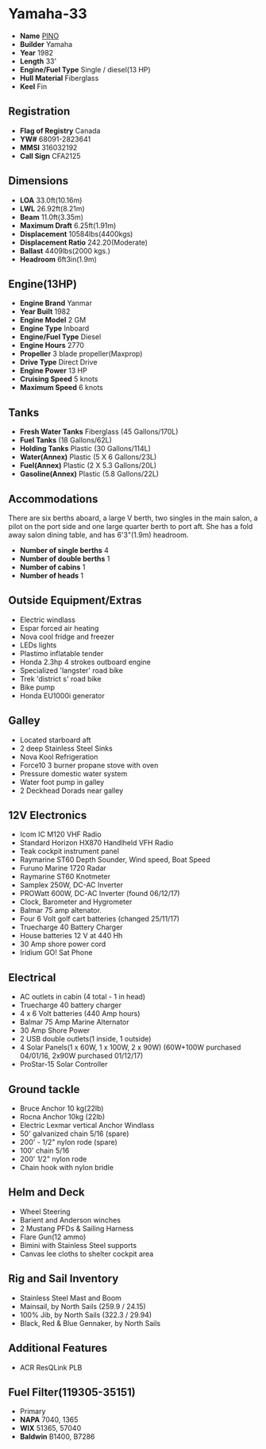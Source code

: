 # Yamaha-33

* **Name** [PINO](https://github.com/hundredrabbits/Pino/blob/master/CEREMONY.md)
* **Builder** Yamaha
* **Year** 1982
* **Length** 33'
* **Engine/Fuel Type** Single / diesel(13 HP)
* **Hull Material** Fiberglass
* **Keel** Fin

## Registration
* **Flag of Registry** Canada
* **YW#** 68091-2823641
* **MMSI** 316032192
* **Call Sign** CFA2125

## Dimensions
* **LOA** 33.0ft(10.16m)
* **LWL** 26.92ft(8.21m)
* **Beam** 11.0ft(3.35m)
* **Maximum Draft** 6.25ft(1.91m)
* **Displacement** 10584lbs(4400kgs)
* **Displacement Ratio** 242.20(Moderate)
* **Ballast** 4409lbs(2000 kgs.)
* **Headroom** 6ft3in(1.9m)

## Engine(13HP)
* **Engine Brand** Yanmar
* **Year Built** 1982
* **Engine Model** 2 GM
* **Engine Type** Inboard
* **Engine/Fuel Type** Diesel
* **Engine Hours** 2770
* **Propeller** 3 blade propeller(Maxprop)
* **Drive Type** Direct Drive
* **Engine Power** 13 HP
* **Cruising Speed** 5 knots
* **Maximum Speed** 6 knots

## Tanks
* **Fresh Water Tanks** Fiberglass (45 Gallons/170L)
* **Fuel Tanks** (18 Gallons/62L)
* **Holding Tanks** Plastic (30 Gallons/114L)
* **Water(Annex)** Plastic (5 X 6 Gallons/23L)
* **Fuel(Annex)** Plastic (2 X 5.3 Gallons/20L)
* **Gasoline(Annex)** Plastic (5.8 Gallons/22L)

## Accommodations
There are six berths aboard, a large V berth, two singles in the main salon, a pilot on the port side and one large quarter berth to port aft. She has a fold away salon dining table, and has 6'3"(1.9m) headroom.
* **Number of single berths** 4
* **Number of double berths** 1
* **Number of cabins** 1
* **Number of heads** 1

## Outside Equipment/Extras
* Electric windlass
* Espar forced air heating
* Nova cool fridge and freezer
* LEDs lights
* Plastimo inflatable tender
* Honda 2.3hp 4 strokes outboard engine
* Specialized 'langster' road bike
* Trek 'district s' road bike
* Bike pump
* Honda EU1000i generator

## Galley
* Located starboard aft
* 2 deep Stainless Steel Sinks
* Nova Kool Refrigeration
* Force10 3 burner propane stove with oven
* Pressure domestic water system
* Water foot pump in galley
* 2 Deckhead Dorads near galley

## 12V Electronics
* Icom IC M120 VHF Radio
* Standard Horizon HX870 Handlheld VFH Radio
* Teak cockpit instrument panel
* Raymarine ST60 Depth Sounder, Wind speed, Boat Speed
* Furuno Marine 1720 Radar
* Raymarine ST60 Knotmeter
* Samplex 250W, DC-AC Inverter
* PROWatt 600W, DC-AC Inverter (found 06/12/17)
* Clock, Barometer and Hygrometer
* Balmar 75 amp altenator.
* Four 6 Volt golf cart batteries (changed 25/11/17)
* Truecharge 40 Battery Charger
* House batteries 12 V at 440 Hh
* 30 Amp shore power cord
* Iridium GO! Sat Phone

## Electrical
* AC outlets in cabin (4 total - 1 in head)
* Truecharge 40 battery charger
* 4 x 6 Volt batteries (440 Amp hours)
* Balmar 75 Amp Marine Alternator
* 30 Amp Shore Power
* 2 USB double outlets(1 inside, 1 outside)
* 4 Solar Panels(1 x 60W, 1 x 100W, 2 x 90W) (60W+100W purchased 04/01/16, 2x90W purchased 01/12/17)
* ProStar-15 Solar Controller

## Ground tackle
* Bruce Anchor 10 kg(22lb)
* Rocna Anchor 10kg (22lb)
* Electric Lexmar vertical Anchor Windlass
* 50' galvanized chain 5/16 (spare)
* 200' - 1/2" nylon rode (spare)
* 100' chain 5/16 
* 200' 1/2" nylon rode
* Chain hook with nylon bridle

## Helm and Deck
* Wheel Steering
* Barient and Anderson winches
* 2 Mustang PFDs & Sailing Harness
* Flare Gun(12 ammo)
* Bimini with Stainless Steel supports
* Canvas lee cloths to shelter cockpit area

## Rig and Sail Inventory
* Stainless Steel Mast and Boom
* Mainsail, by North Sails (259.9 / 24.15)
* 100% Jib, by North Sails (322.3 / 29.94)
* Black, Red & Blue Gennaker, by North Sails

## Additional Features
* ACR ResQLink PLB

## Fuel Filter(119305-35151)
* Primary
* **NAPA** 7040, 1365
* **WIX** 51365, 57040
* **Baldwin** B1400, B7286
